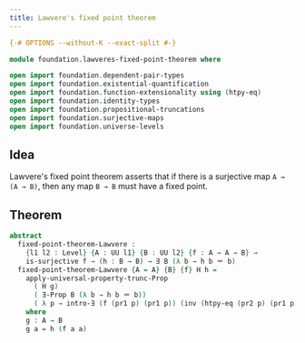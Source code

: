 ```yaml
---
title: Lawvere's fixed point theorem
---
```


```agda
{-# OPTIONS --without-K --exact-split #-}

module foundation.lawveres-fixed-point-theorem where

open import foundation.dependent-pair-types
open import foundation.existential-quantification
open import foundation.function-extensionality using (htpy-eq)
open import foundation.identity-types
open import foundation.propositional-truncations
open import foundation.surjective-maps
open import foundation.universe-levels
```

## Idea

Lawvere's fixed point theorem asserts that if there is a surjective map `A → (A → B)`, then any map `B → B` must have a fixed point.

## Theorem

```agda
abstract
  fixed-point-theorem-Lawvere :
    {l1 l2 : Level} {A : UU l1} {B : UU l2} {f : A → A → B} →
    is-surjective f → (h : B → B) → ∃ B (λ b → h b ＝ b)
  fixed-point-theorem-Lawvere {A = A} {B} {f} H h =
    apply-universal-property-trunc-Prop
      ( H g)
      ( ∃-Prop B (λ b → h b ＝ b))
      ( λ p → intro-∃ (f (pr1 p) (pr1 p)) (inv (htpy-eq (pr2 p) (pr1 p))))
    where
    g : A → B
    g a = h (f a a)
```
